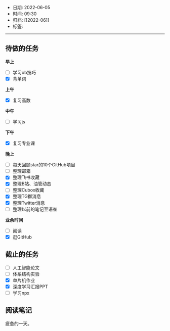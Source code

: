 - 日期: 2022-06-05
- 时间: 09:30
- 归档: [[2022-06]]
- 标签: 
---

## 待做的任务

**早上**

- [ ] 学习ob技巧
- [x] 背单词

**上午**

- [x] 复习高数

**中午**

- [ ] 学习js

**下午**

- [x] 复习专业课

**晚上**

- [ ] 每天回顾star的10个GitHub项目
- [ ] 整理邮箱
- [x] 整理飞书收藏
- [x] 整理B站、油管动态
- [ ] 整理Cubox收藏
- [x] 整理TG群消息
- [x] 整理Twitter消息
- [ ] 整理以前的笔记至语雀

**业余时间**

- [ ] 阅读 
- [x] 逛GitHub

## 截止的任务

- [ ] 人工智能论文
- [ ] 体系结构实验
- [x] 单片机作业
- [x] 深度学习汇报PPT
- [ ] 学习npx

## 阅读笔记

疲惫的一天。






